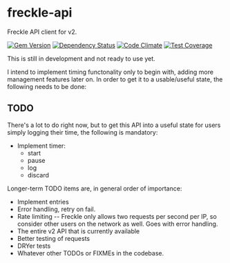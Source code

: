 # freckle-api
Freckle API client for v2.

[![Gem Version](https://badge.fury.io/rb/freckle-api.svg)](https://badge.fury.io/rb/freckle-api)
[![Dependency Status](https://gemnasium.com/shkm/freckle-api.svg)](https://gemnasium.com/shkm/freckle-api)
[![Code Climate](https://codeclimate.com/github/shkm/freckle-api/badges/gpa.svg)](https://codeclimate.com/github/shkm/freckle-api)
[![Test Coverage](https://codeclimate.com/github/shkm/freckle-api/badges/coverage.svg)](https://codeclimate.com/github/shkm/freckle-api/coverage)

This is still in development and not ready to use yet.

I intend to implement timing functonality only to begin with,
adding more management features later on. In order to get it to a
usable/useful state, the following needs to be done:

## TODO

There's a lot to do right now, but to get this API into a useful state
for users simply logging their time, the following is mandatory:

- Implement timer:
  - start
  - pause
  - log
  - discard

Longer-term TODO items are, in general order of importance:

- Implement entries
- Error handling, retry on fail.
- Rate limiting -- Freckle only allows two requests per second per IP, so consider
  other users on the network as well. Goes with error handling.
- The entire v2 API that is currently available
- Better testing of requests
- DRYer tests
- Whatever other TODOs or FIXMEs in the codebase.

